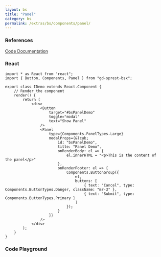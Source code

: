 ```yaml
---
layout: bs
title: "Panel"
category: bs
permalink: /extras/bs/components/panel/
---
```


### References

<div class="bs">
    <div class="list-group">
        <a class="list-group-item list-group-item-action" href="/docs/sprest-bs/modules/_components_panel_d_.html">Code Documentation</a>
    </div>
</div>

### React

```tsx
import * as React from "react";
import { Button, Components, Panel } from "gd-sprest-bsx";

export class IDemo extends React.Component {
    // Render the component
    render() {
        return (
            <div>
                <Button
                    target="#bsPanelDemo"
                    toggle="modal"
                    text="Show Panel"
                />
                <Panel
                    type={Components.PanelTypes.Large}
                    modalProps={&lcub;
                        id: "bsPanelDemo",
                        title: "Panel Demo",
                        onRenderBody: el => {
                            el.innerHTML = "<p>This is the content of the panel</p>"
                        },
                        onRenderFooter: el => {
                            Components.ButtonGroup({
                                el,
                                buttons: [
                                    { text: "Cancel", type: Components.ButtonTypes.Danger, className: "mr-3" },
                                    { text: "Submit", type: Components.ButtonTypes.Primary }
                                ]
                            });
                        }
                    }}
                />
            </div>
        );
    }
}
```

### Code Playground

<div id="playground" class="bs"></div>
<script type="text/javascript">
    // Wait for the page to load
    window.addEventListener("load", function() {
        // Create the code editor
        var editor = CodeEditor(document.getElementById("playground"), true, [
            '// Create the button',
            'Components.Button({',
            '\tel: app,',
            '\ttarget: "#bsPanelDemo",',
            '\ttext: "Show Panel",',
            '\ttoggle: "modal"',
            '});',
            '',
            '// Get the panel element',
            'var elPanel = document.querySelector("#panel-demo");',
            'if(elPanel === null) {',
            '\t// Create the element to contain the panel',
            '\telPanel = document.createElement("div");',
            '\telPanel.id = "panel-demo";',
            '\tdocument.body.appendChild(elPanel);',
            '}',
            '',
            '// Create the panel',
            'var panel = Components.Panel({',
            '\tel: elPanel,',
            '\ttype: $REST.Components.PanelTypes.Large,',
            '\tmodalProps: {',
            '\t\tid: "bsPanelDemo",',
            '\t\ttitle: "Panel Demo",',
            '\t\tonRenderBody: function(el) {',
            '\t\t\t// Render the body',
            '\t\t\tel.innerHTML = "<p>This is the content of the panel</p>";',
            '\t\t},',
            '\t\tonRenderFooter: function(el) {',
            '\t\t\t// Create the button group',
            '\t\t\tComponents.ButtonGroup({',
            '\t\t\t\tel: el,',
            '\t\t\t\tbuttons: [',
            '\t\t\t\t\t{ text: "Cancel", type: Components.ButtonTypes.Danger, className: "mr-3" },',
            '\t\t\t\t\t{ text: "Submit", type: Components.ButtonTypes.Primary }',
            '\t\t\t\t]',
            '\t\t\t});',
            '\t\t}',
            '\t},',
            '});',
            '',
            '// Modals require some styling',
            'panel.modal.el.style.margin = "0";'
        ].join('\n'));
    });
</script>